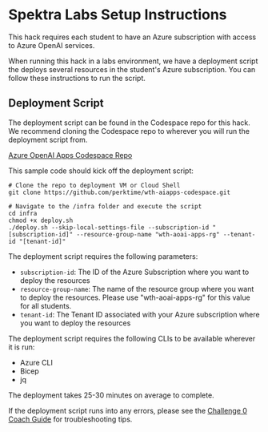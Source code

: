 # Spektra Labs Setup Instructions

This hack requires each student to have an Azure subscription with access to Azure OpenAI services.

When running this hack in a labs environment, we have a deployment script the deploys several resources in the student's Azure subscription. You can follow these instructions to run the script.

## Deployment Script

The deployment script can be found in the Codespace repo for this hack.  We recommend cloning the Codespace repo to wherever you will run the deployment script from.

[Azure OpenAI Apps Codespace Repo](https://github.com/perktime/wth-aiapps-codespace)

This sample code should kick off the deployment script:

```
# Clone the repo to deployment VM or Cloud Shell
git clone https://github.com/perktime/wth-aiapps-codespace.git

# Navigate to the /infra folder and execute the script
cd infra
chmod +x deploy.sh
./deploy.sh --skip-local-settings-file --subscription-id "[subscription-id]" --resource-group-name "wth-aoai-apps-rg" --tenant-id "[tenant-id]"

```
The deployment script requires the following parameters:
- `subscription-id`: The ID of the Azure Subscription where you want to deploy the resources
- `resource-group-name`: The name of the resource group where you want to deploy the resources. Please use "wth-aoai-apps-rg" for this value for all students.
- `tenant-id`: The Tenant ID associated with your Azure subscription where you want to deploy the resources

The deployment script requires the following CLIs to be available wherever it is run:
- Azure CLI
- Bicep
- jq

The deployment takes 25-30 minutes on average to complete.

If the deployment script runs into any errors, please see the [Challenge 0 Coach Guide](Solution-00.md) for troubleshooting tips.

